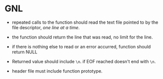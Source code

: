 # GNL

- repeated calls to the function should read the text file pointed to by the file
  descriptor, _one line at a time_.

- the function should return the line that was read, no limit for the line.

- if there is nothing else to read or an error accurred, function should return NULL

- Returned value should include `\n`. if EOF reached doesn't end with `\n`.

- header file must include function prototype.
